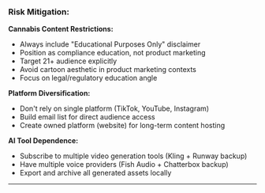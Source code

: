 ### Risk Mitigation:

**Cannabis Content Restrictions:**
- Always include "Educational Purposes Only" disclaimer
- Position as compliance education, not product marketing
- Target 21+ audience explicitly
- Avoid cartoon aesthetic in product marketing contexts
- Focus on legal/regulatory education angle

**Platform Diversification:**
- Don't rely on single platform (TikTok, YouTube, Instagram)
- Build email list for direct audience access
- Create owned platform (website) for long-term content hosting

**AI Tool Dependence:**
- Subscribe to multiple video generation tools (Kling + Runway backup)
- Have multiple voice providers (Fish Audio + Chatterbox backup)
- Export and archive all generated assets locally

---
